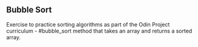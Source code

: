 ## Bubble Sort 

Exercise to practice sorting algorithms as part of the Odin Project curriculum - #bubble_sort method that takes an array and returns a sorted array.
